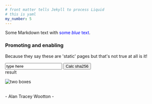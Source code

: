 ```yaml
---
# front matter tells Jekyll to process Liquid
# this is yaml
my_number: 5
---
```


Some Markdown text with <span style="color:blue">some *blue* text</span>.

### Promoting and enabling 
Because they say these are 'static' pages but that's not true at all is it! 

<div id = "atw33" >
<input type="atwa" value="type here" id="sha256input" name="atwd"> <button type="button" id="sha256button" >Calc sha256</button>
<div id = "atwResult44" >result</div>
<script type="text/javascript" src="/sha256.js"></script>
<script type="text/javascript" src="/tests.js"></script> 
</div>

<img 
    src="/TwoBoxTest.svg" 
    alt="two boxes"
    />

<br>
<div id = "atwheader" >
- Alan Tracey Wootton -
</div>

<!--  {{page.my_number}} -->



<!-- <div id="commento"></div>
<script src="https://cdn.commento.io/js/commento.js"></script> -->
